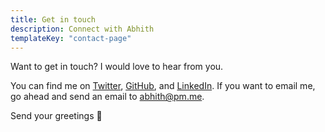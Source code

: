 ```yaml
---
title: Get in touch
description: Connect with Abhith
templateKey: "contact-page"
---
```


Want to get in touch? I would love to hear from you.

You can find me on [Twitter](https://twitter.com/abhithrajan), [GitHub](https://github.com/Abhith), and [LinkedIn](https://www.linkedin.com/in/abhith/). If you want to email me, go ahead and send an email to [abhith@pm.me](mailto:abhith@pm.me).

Send your greetings 👋
